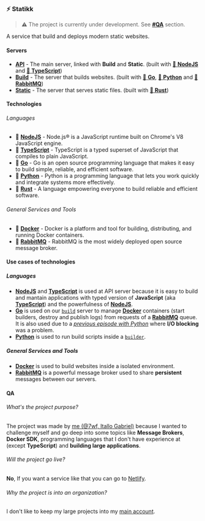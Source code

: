 ### :zap: Statikk

> :warning: The project is currently under development. See [**#QA**](#QA) section.

A service that build and deploys modern static websites.

#### Servers

- [**API**](/servers/api) - The main server, linked with **Build** and **Static**. (built with [:rocket: **NodeJS**](#technologies) and [:blue_book: **TypeScript**](#technologies))
- [**Build**](/servers/build) - The server that builds websites. (built with [:hamster: **Go**](#technologies), [:snake: **Python**](#technologies) and [:rabbit: **RabbitMQ**](#technologies))
- [**Static**](/servers/static) - The server that serves static files. (built with [:crab: **Rust**](#technologies))

#### Technologies

###### Languages

- :rocket: [**NodeJS**](https://nodejs.org/) - Node.js® is a JavaScript runtime built on Chrome's V8 JavaScript engine.
- :blue_book: [**TypeScript**](https://typescriptlang.org) - TypeScript is a typed superset of JavaScript that compiles to plain JavaScript.
- :hamster: [**Go**](https://golang.org) - Go is an open source programming language that makes it easy to build simple, reliable, and efficient software.
- :snake: [**Python**](https://python.org) - Python is a programming language that lets you work quickly and integrate systems more effectively.
- :crab: [**Rust**](https://rust-lang.org) - A language empowering everyone to build reliable and efficient software.

###### General Services and Tools

- :whale: [**Docker**](https://docker.com) - Docker is a platform and tool for building, distributing, and running Docker containers.
- :rabbit: [**RabbitMQ**](https://www.rabbitmq.com/) - RabbitMQ is the most widely deployed open source message broker.

#### Use cases of technologies

##### Languages

- [**NodeJS**](#technologies) and [**TypeScript**](#technologies) is used at API server because it is easy to build and mantain applications with typed version of **JavaScript** (aka [**TypeScript**](https://typescriptlang.org)) and the powerfulness of [**NodeJS**](https://nodejs.org).
- [**Go**](#technologies) is used on our [`build`](/servers/build) server to manage [**Docker**](https://docker.com) containers (start builders, destroy and publish logs) from requests of a [**RabbitMQ**](rabbitmq.com) queue. It is also used due to a [*previous episode with Python*](https://github.com/statikksh/statikk/issues/5#issuecomment-633323451) where **I/O blocking** was a problem.
- [**Python**](#technologies) is used to run build scripts inside a [`builder`](/servers/build/builder).

##### General Services and Tools

- [**Docker**](#technologies) is used to build websites inside a isolated environment.
- [**RabbitMQ**](#technologies) is a powerful message broker used to share **persistent** messages between our servers.

#### QA

###### What's the project purpose?

The project was made by [me (@7wf, Itallo Gabriel)](https://github.com/7wf) because I wanted to challenge myself and go deep into some topics like **Message Brokers**, **Docker SDK**, programming languages that I don't have experience at (except **TypeScript**) and **building large applications**.

###### Will the project go live?

**No**, If you want a service like that you can go to [Netlify](https://www.netlify.com/).

###### Why the project is into an organization?

I don't like to keep my large projects into my [main account](https://github.com/7wf).
